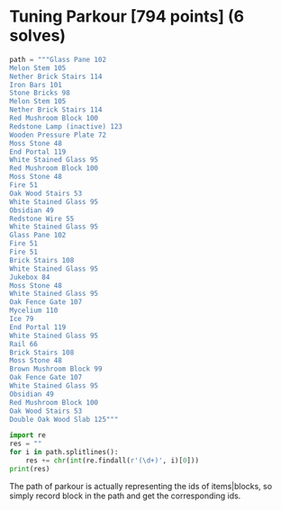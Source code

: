 # Tuning Parkour [794 points] (6 solves)
```python
path = """Glass Pane 102
Melon Stem 105
Nether Brick Stairs 114
Iron Bars 101
Stone Bricks 98
Melon Stem 105
Nether Brick Stairs 114
Red Mushroom Block 100
Redstone Lamp (inactive) 123
Wooden Pressure Plate 72
Moss Stone 48
End Portal 119
White Stained Glass 95
Red Mushroom Block 100
Moss Stone 48
Fire 51
Oak Wood Stairs 53
White Stained Glass 95
Obsidian 49
Redstone Wire 55
White Stained Glass 95
Glass Pane 102
Fire 51
Fire 51
Brick Stairs 108
White Stained Glass 95
Jukebox 84
Moss Stone 48
White Stained Glass 95
Oak Fence Gate 107
Mycelium 110
Ice 79
End Portal 119
White Stained Glass 95
Rail 66
Brick Stairs 108
Moss Stone 48
Brown Mushroom Block 99
Oak Fence Gate 107
White Stained Glass 95
Obsidian 49
Red Mushroom Block 100
Oak Wood Stairs 53
Double Oak Wood Slab 125"""

import re
res = ""
for i in path.splitlines():
    res += chr(int(re.findall(r'(\d+)', i)[0]))
print(res)
```

The path of parkour is actually representing the ids of items|blocks, so simply record block in the path and get the corresponding ids.